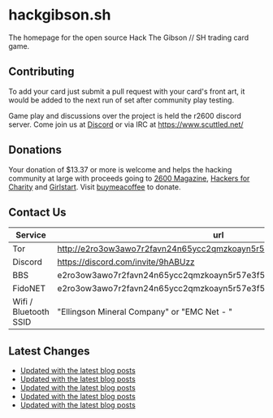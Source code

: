 # hackgibson.sh
The homepage for the open source Hack The Gibson // SH trading card game.


## Contributing

To add your card just submit a pull request with your card's front art, it would be added to the next run of set after community play testing.

Game play and discussions over the project is held the r2600 discord server. Come join us at [Discord](https://discord.com/invite/9hABUzz) or via IRC at https://www.scuttled.net/


## Donations

Your donation of $13.37 or more is welcome and helps the hacking community at large with proceeds going to [2600 Magazine](https://2600.com/), [Hackers for Charity](https://hackersforcharity.org) and [Girlstart](https://girlstart.org).  Visit [buymeacoffee](https://www.buymeacoffee.com/hackgibson.sh) to donate.


## Contact Us

Service | url
-|-
Tor | http://e2ro3ow3awo7r2favn24n65ycc2qmzkoayn5r57e3f56nvjwdcgg32ad.onion
Discord | https://discord.com/invite/9hABUzz
BBS | e2ro3ow3awo7r2favn24n65ycc2qmzkoayn5r57e3f56nvjwdcgg32ad.onion:23
FidoNET | e2ro3ow3awo7r2favn24n65ycc2qmzkoayn5r57e3f56nvjwdcgg32ad.onion:24554
Wifi / Bluetooth SSID | "Ellingson Mineral Company" or "EMC Net - <fidonet address>"

## Latest Changes
<!-- BLOG-POST-LIST:START -->
- [Updated with the latest blog posts](https://github.com/DFW2600/hackgibson.sh/commit/f20e3b000e1c6c298e977b3ecc6af4849a78783b)
- [Updated with the latest blog posts](https://github.com/DFW2600/hackgibson.sh/commit/e621331420d8dacf80c89b24d8b5dd43932ff4d3)
- [Updated with the latest blog posts](https://github.com/DFW2600/hackgibson.sh/commit/e6026b094b457a75c894253b32e57cb88f537a1c)
- [Updated with the latest blog posts](https://github.com/DFW2600/hackgibson.sh/commit/b2884c2123915a537c41b5636707b0c9731591bd)
- [Updated with the latest blog posts](https://github.com/DFW2600/hackgibson.sh/commit/038925f888defaa54be71d5c44e20612756c6e5b)
<!-- BLOG-POST-LIST:END -->
